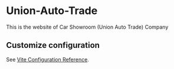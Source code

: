 # Union-Auto-Trade

This is the website of Car Showroom (Union Auto Trade) Company 

## Customize configuration

See [Vite Configuration Reference](https://vitejs.dev/config/).